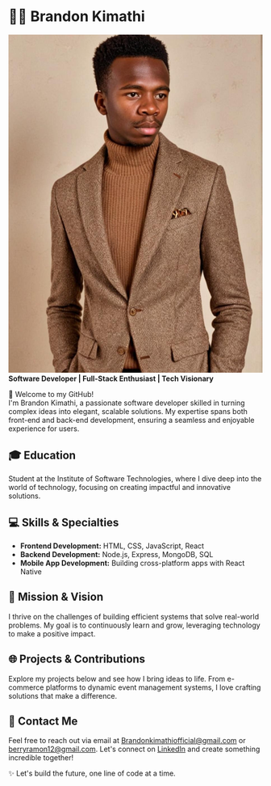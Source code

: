 # 👨‍💻 Brandon Kimathi
![Brandon Kimathi](./images/me.jpg)
**Software Developer | Full-Stack Enthusiast | Tech Visionary**

🌟 Welcome to my GitHub!  
I'm Brandon Kimathi, a passionate software developer skilled in turning complex ideas into elegant, scalable solutions. My expertise spans both front-end and back-end development, ensuring a seamless and enjoyable experience for users.

## 🎓 Education
Student at the Institute of Software Technologies, where I dive deep into the world of technology, focusing on creating impactful and innovative solutions.

## 💻 Skills & Specialties
- **Frontend Development:** HTML, CSS, JavaScript, React
- **Backend Development:** Node.js, Express, MongoDB, SQL
- **Mobile App Development:** Building cross-platform apps with React Native

## 🚀 Mission & Vision
I thrive on the challenges of building efficient systems that solve real-world problems. My goal is to continuously learn and grow, leveraging technology to make a positive impact.

## 🌐 Projects & Contributions
Explore my projects below and see how I bring ideas to life. From e-commerce platforms to dynamic event management systems, I love crafting solutions that make a difference.

## 📧 Contact Me
Feel free to reach out via email at [Brandonkimathiofficial@gmail.com](mailto:Brandonkimathiofficial@gmail.com) or [berryramon12@gmail.com](mailto:berryramon12@gmail.com). Let's connect on [LinkedIn](https://www.linkedin.com/) and create something incredible together!

✨ Let's build the future, one line of code at a time.
